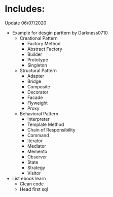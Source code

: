 # Includes:
Update 06/07/2020
- Example for desgin parttern by Darkness0710
    + Creational Pattern
        + Factory Method
        + Abstract Factory
        + Builder
        + Prototype
        + Singleton
    + Structural Pattern
        + Adapter
        + Bridge 
        + Composite
        + Decorator
        + Facade
        + Flyweight
        + Proxy
    + Behavioral Pattern
        + Interpreter
        + Template Method
        + Chain of Responsibility
        + Command
        + Iterator
        + Mediator
        + Memento
        + Observer
        + State
        + Strategy
        + Visitor
- List ebook learn
    + Clean code
    + Head first sql